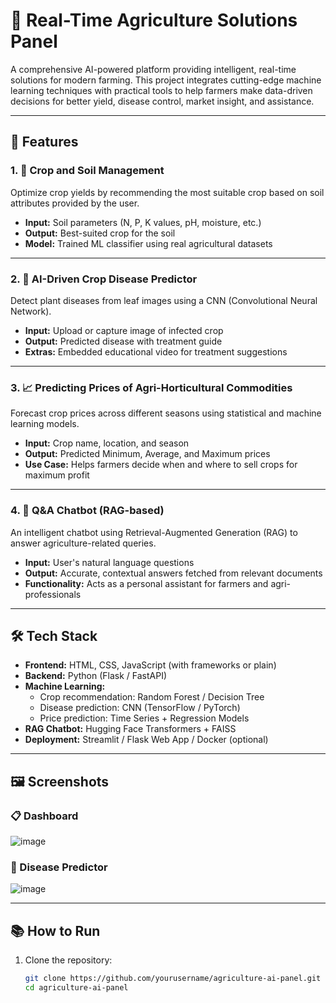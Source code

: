 # 🌾 Real-Time Agriculture Solutions Panel

A comprehensive AI-powered platform providing intelligent, real-time solutions for modern farming. This project integrates cutting-edge machine learning techniques with practical tools to help farmers make data-driven decisions for better yield, disease control, market insight, and assistance.

---

## 🚀 Features

### 1. 🧪 Crop and Soil Management
Optimize crop yields by recommending the most suitable crop based on soil attributes provided by the user.
- **Input:** Soil parameters (N, P, K values, pH, moisture, etc.)
- **Output:** Best-suited crop for the soil
- **Model:** Trained ML classifier using real agricultural datasets

---

### 2. 🌿 AI-Driven Crop Disease Predictor
Detect plant diseases from leaf images using a CNN (Convolutional Neural Network).
- **Input:** Upload or capture image of infected crop
- **Output:** Predicted disease with treatment guide
- **Extras:** Embedded educational video for treatment suggestions

---

### 3. 📈 Predicting Prices of Agri-Horticultural Commodities
Forecast crop prices across different seasons using statistical and machine learning models.
- **Input:** Crop name, location, and season
- **Output:** Predicted Minimum, Average, and Maximum prices
- **Use Case:** Helps farmers decide when and where to sell crops for maximum profit

---

### 4. 🤖 Q&A Chatbot (RAG-based)
An intelligent chatbot using Retrieval-Augmented Generation (RAG) to answer agriculture-related queries.
- **Input:** User's natural language questions
- **Output:** Accurate, contextual answers fetched from relevant documents
- **Functionality:** Acts as a personal assistant for farmers and agri-professionals

---

## 🛠 Tech Stack

- **Frontend:** HTML, CSS, JavaScript (with frameworks or plain)
- **Backend:** Python (Flask / FastAPI)
- **Machine Learning:** 
  - Crop recommendation: Random Forest / Decision Tree
  - Disease prediction: CNN (TensorFlow / PyTorch)
  - Price prediction: Time Series + Regression Models
- **RAG Chatbot:** Hugging Face Transformers + FAISS
- **Deployment:** Streamlit / Flask Web App / Docker (optional)

---

## 🖼️ Screenshots

### 📋 Dashboard
![image](https://github.com/user-attachments/assets/68ade5a5-d5a5-40f8-afb0-1ce9e2af98fc)


### 🌿 Disease Predictor
![image](https://github.com/user-attachments/assets/44db2714-f8ea-446d-ba9f-0151b1e7b451)


---

## 📚 How to Run

1. Clone the repository:
   ```bash
   git clone https://github.com/yourusername/agriculture-ai-panel.git
   cd agriculture-ai-panel
